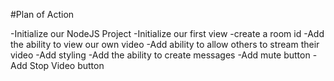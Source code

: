 #Plan of Action

-Initialize our NodeJS Project
-Initialize our first view
-create a room id
-Add the ability to view our own video
-Add ability to allow others to stream
their video
-Add styling
-Add the ability to create messages
-Add mute button
-Add Stop Video button
